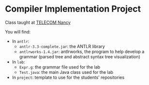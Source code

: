 # Compiler Implementation Project

Class taught at [TELECOM Nancy](http://telecomnancy.univ-lorraine.fr/)

You will find:

* In ``antlr``:
    * ``antlr-3.3-complete.jar``: the ANTLR library
    * ``antlrworks-1.4.jar``: antlrworks, the program to help develop a grammar (parsed tree and abstract syntax tree visualization)
* In ``lab``:
    * ``Expr.g``: the grammar file used for the lab
    * ``Test.java``: the main Java class used for the lab
* In ``project``: template to use for the students' repositories

